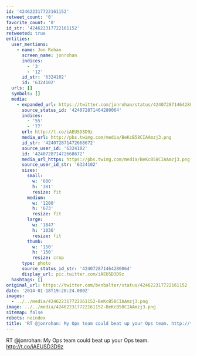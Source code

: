 ```yaml
---
id: '424622317722161152'
retweet_count: '0'
favorite_count: '0'
id_str: '424622317722161152'
retweeted: true
entities:
  user_mentions:
    - name: Jon Rohan
      screen_name: jonrohan
      indices:
        - '3'
        - '12'
      id_str: '6324102'
      id: '6324102'
  urls: []
  symbols: []
  media:
    - expanded_url: https://twitter.com/jonrohan/status/424072871464280064/photo/1
      source_status_id: '424072871464280064'
      indices:
        - '55'
        - '77'
      url: http://t.co/iAEUSD3D9z
      media_url: http://pbs.twimg.com/media/BeKcB58CIAAmzj3.png
      id_str: '424072871472668672'
      source_user_id: '6324102'
      id: '424072871472668672'
      media_url_https: https://pbs.twimg.com/media/BeKcB58CIAAmzj3.png
      source_user_id_str: '6324102'
      sizes:
        small:
          w: '680'
          h: '381'
          resize: fit
        medium:
          w: '1200'
          h: '673'
          resize: fit
        large:
          w: '1847'
          h: '1036'
          resize: fit
        thumb:
          w: '150'
          h: '150'
          resize: crop
      type: photo
      source_status_id_str: '424072871464280064'
      display_url: pic.twitter.com/iAEUSD3D9z
  hashtags: []
original_url: https://twitter.com/benbalter/status/424622317722161152
date: '2014-01-18T19:20:24.000Z'
images:
  - ../../media/424622317722161152-BeKcB58CIAAmzj3.png
image: ../../media/424622317722161152-BeKcB58CIAAmzj3.png
sitemap: false
robots: noindex
title: 'RT @jonrohan: My Ops team could beat up your Ops team. http://t.co/iAEUSD3D9z'
---
```


RT @jonrohan: My Ops team could beat up your Ops team. http://t.co/iAEUSD3D9z